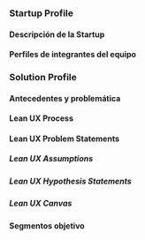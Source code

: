 ### Startup Profile

#### Descripción de la Startup

#### Perfiles de integrantes del equipo

### Solution Profile

#### Antecedentes y problemática

#### Lean UX Process

#### Lean UX Problem Statements

##### Lean UX Assumptions

##### Lean UX Hypothesis Statements

##### Lean UX Canvas

#### Segmentos objetivo
